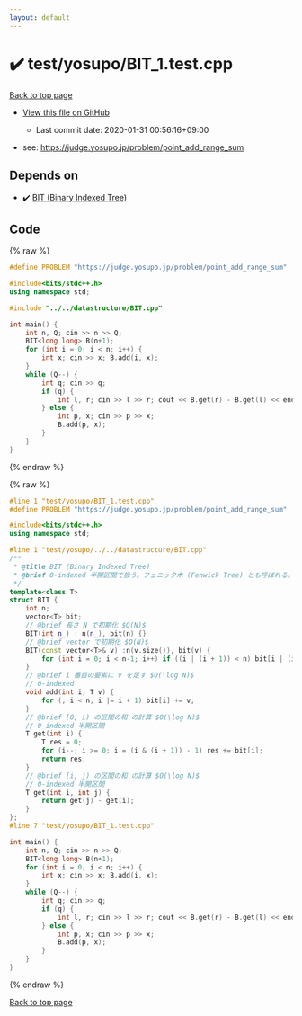 ```yaml
---
layout: default
---
```


<!-- mathjax config similar to math.stackexchange -->
<script type="text/javascript" async
  src="https://cdnjs.cloudflare.com/ajax/libs/mathjax/2.7.5/MathJax.js?config=TeX-MML-AM_CHTML">
</script>
<script type="text/x-mathjax-config">
  MathJax.Hub.Config({
    TeX: { equationNumbers: { autoNumber: "AMS" }},
    tex2jax: {
      inlineMath: [ ['$','$'] ],
      processEscapes: true
    },
    "HTML-CSS": { matchFontHeight: false },
    displayAlign: "left",
    displayIndent: "2em"
  });
</script>

<script type="text/javascript" src="https://cdnjs.cloudflare.com/ajax/libs/jquery/3.4.1/jquery.min.js"></script>
<script src="https://cdn.jsdelivr.net/npm/jquery-balloon-js@1.1.2/jquery.balloon.min.js" integrity="sha256-ZEYs9VrgAeNuPvs15E39OsyOJaIkXEEt10fzxJ20+2I=" crossorigin="anonymous"></script>
<script type="text/javascript" src="../../../assets/js/copy-button.js"></script>
<link rel="stylesheet" href="../../../assets/css/copy-button.css" />


# :heavy_check_mark: test/yosupo/BIT_1.test.cpp

<a href="../../../index.html">Back to top page</a>

* <a href="{{ site.github.repository_url }}/blob/master/test/yosupo/BIT_1.test.cpp">View this file on GitHub</a>
    - Last commit date: 2020-01-31 00:56:16+09:00


* see: <a href="https://judge.yosupo.jp/problem/point_add_range_sum">https://judge.yosupo.jp/problem/point_add_range_sum</a>


## Depends on

* :heavy_check_mark: <a href="../../../library/datastructure/BIT.cpp.html">BIT (Binary Indexed Tree)</a>


## Code

<a id="unbundled"></a>
{% raw %}
```cpp
#define PROBLEM "https://judge.yosupo.jp/problem/point_add_range_sum"

#include<bits/stdc++.h>
using namespace std;

#include "../../datastructure/BIT.cpp"

int main() {
	int n, Q; cin >> n >> Q;
	BIT<long long> B(n+1);
	for (int i = 0; i < n; i++) {
		int x; cin >> x; B.add(i, x);
	}
	while (Q--) {
		int q; cin >> q;
		if (q) {
			int l, r; cin >> l >> r; cout << B.get(r) - B.get(l) << endl;
		} else {
			int p, x; cin >> p >> x;
			B.add(p, x);
		}
	}
}


```
{% endraw %}

<a id="bundled"></a>
{% raw %}
```cpp
#line 1 "test/yosupo/BIT_1.test.cpp"
#define PROBLEM "https://judge.yosupo.jp/problem/point_add_range_sum"

#include<bits/stdc++.h>
using namespace std;

#line 1 "test/yosupo/../../datastructure/BIT.cpp"
/**
 * @title BIT (Binary Indexed Tree)
 * @brief 0-indexed 半開区間で扱う。フェニック木 (Fenwick Tree) とも呼ばれる。
 */
template<class T>
struct BIT {
	int n;
	vector<T> bit;
	// @brief 長さ N で初期化 $O(N)$
	BIT(int n_) : n(n_), bit(n) {}
	// @brief vector で初期化 $O(N)$
	BIT(const vector<T>& v) :n(v.size()), bit(v) {
		for (int i = 0; i < n-1; i++) if ((i | (i + 1)) < n) bit[i | (i + 1)] += bit[i];
	}
	// @brief i 番目の要素に v を足す $O(\log N)$
 	// 0-indexed
	void add(int i, T v) {
		for (; i < n; i |= i + 1) bit[i] += v;
	}
	// @brief [0, i) の区間の和 の計算 $O(\log N)$
 	// 0-indexed 半開区間
	T get(int i) {
		T res = 0;
		for (i--; i >= 0; i = (i & (i + 1)) - 1) res += bit[i];
		return res;
	}
	// @brief [i, j) の区間の和 の計算 $O(\log N)$
 	// 0-indexed 半開区間
	T get(int i, int j) {
		return get(j) - get(i);
	}
};
#line 7 "test/yosupo/BIT_1.test.cpp"

int main() {
	int n, Q; cin >> n >> Q;
	BIT<long long> B(n+1);
	for (int i = 0; i < n; i++) {
		int x; cin >> x; B.add(i, x);
	}
	while (Q--) {
		int q; cin >> q;
		if (q) {
			int l, r; cin >> l >> r; cout << B.get(r) - B.get(l) << endl;
		} else {
			int p, x; cin >> p >> x;
			B.add(p, x);
		}
	}
}


```
{% endraw %}

<a href="../../../index.html">Back to top page</a>

